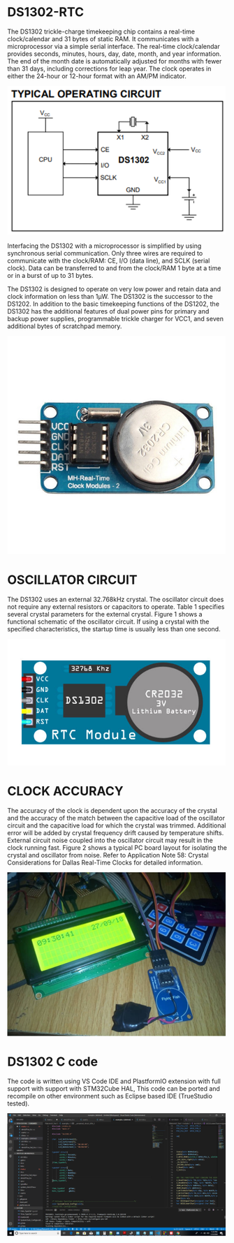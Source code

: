 # DS1302-RTC
The DS1302 trickle-charge timekeeping chip contains a real-time clock/calendar and 31 bytes of static RAM. It communicates with a microprocessor via a simple serial interface. The real-time clock/calendar provides seconds, minutes, hours, day, date, month, and year information. The end of the month date is automatically adjusted for months with fewer than 31 days, including corrections for leap year. The clock operates in either the 24-hour or 12-hour format with an AM/PM indicator. 

<img src="images/Screenshot (31).png" width= "500">

Interfacing the DS1302 with a microprocessor is simplified by using synchronous serial communication. Only three wires are required to communicate with the clock/RAM: CE, I/O (data line), and SCLK (serial clock). Data can be transferred to and from the clock/RAM 1 byte at a time or in a burst of up to 31 bytes.  

The DS1302 is designed to operate on very low power and retain data and clock information on less than 1µW. The DS1302 is the successor to the DS1202. In addition to the basic timekeeping functions of the DS1202, the DS1302 has the additional features of dual power pins for primary and backup power supplies, programmable trickle charger for VCC1, and seven additional bytes of scratchpad memory.

<img src="images/ds1302-800x800.jpg" width= "500">

# OSCILLATOR CIRCUIT
The DS1302 uses an external 32.768kHz crystal. The oscillator circuit does not require any external resistors or
capacitors to operate. Table 1 specifies several crystal parameters for the external crystal. Figure 1 shows a
functional schematic of the oscillator circuit. If using a crystal with the specified characteristics, the startup time is
usually less than one second.

<img src="images/DS1302-RTC-Module-Pinout.jpg" width= "500">

# CLOCK ACCURACY
The accuracy of the clock is dependent upon the accuracy of the crystal and the accuracy of the match between
the capacitive load of the oscillator circuit and the capacitive load for which the crystal was trimmed. Additional
error will be added by crystal frequency drift caused by temperature shifts. External circuit noise coupled into the
oscillator circuit may result in the clock running fast. Figure 2 shows a typical PC board layout for isolating the
crystal and oscillator from noise. Refer to Application Note 58: Crystal Considerations for Dallas Real-Time Clocks
for detailed information.

<img src="images/WhatsApp Image 2020-01-23 at 22.32.09 (1).jpeg" width= "500">


# DS1302 C code

The code is written using VS Code IDE and PlastformIO extension with full support with support with STM32Cube HAL, This code can be ported and recompile on other environment such as Eclipse based IDE (TrueStudio tested).

<img src="images/code.png" width= "500">


